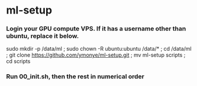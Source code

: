 # ml-setup

### Login your GPU compute VPS. If it has a username other than ubuntu, replace it below.
sudo mkdir -p /data/ml ; sudo chown -R ubuntu:ubuntu /data/* ; cd /data/ml ; git clone https://github.com/ymonye/ml-setup.git ; mv ml-setup scripts ; cd scripts

### Run 00_init.sh, then the rest in numerical order
